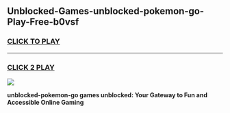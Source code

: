 
## Unblocked-Games-unblocked-pokemon-go-Play-Free-b0vsf
<h3>
<a href="https://premium76.site?title=unblocked-pokemon-go&ref=20M">CLICK TO PLAY</a></h3>
<hr>

<h3>
<a href="https://premium76.site?title=unblocked-pokemon-go&ref=20M">CLICK 2 PLAY</a>
  
</h3>

<a href="https://premium76.site?title=unblocked-pokemon-go&ref=19M"><img src="https://clearcache.store/games.png"></a>


**unblocked-pokemon-go games unblocked: Your Gateway to Fun and Accessible Online Gaming**
